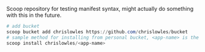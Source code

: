 Scoop repository for testing manifest syntax, might actually do something with this in the future.

```powershell
# add bucket
scoop bucket add chrislowles https://github.com/chrislowles/bucket
# sample method for installing from personal bucket, <app-name> is the name for the package
scoop install chrislowles/<app-name>
```